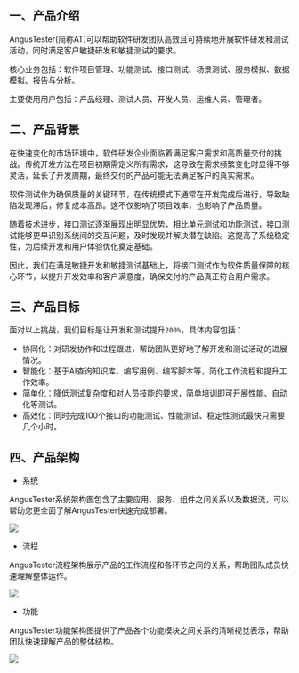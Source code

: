 [//]: # (AngusTester)

[//]: # (=====)

## 一、产品介绍

AngusTester(简称AT)可以帮助软件研发团队高效且可持续地开展软件研发和测试活动，同时满足客户敏捷研发和敏捷测试的要求。

核心业务包括：软件项目管理、功能测试、接口测试、场景测试、服务模拟、数据模拟、报告与分析。

主要使用用户包括：产品经理、测试人员、开发人员、运维人员、管理者。

## 二、产品背景

在快速变化的市场环境中，软件研发企业面临着满足客户需求和高质量交付的挑战。传统开发方法在项目初期需定义所有需求，这导致在需求频繁变化时显得不够灵活，延长了开发周期，最终交付的产品可能无法满足客户的真实需求。

软件测试作为确保质量的关键环节，在传统模式下通常在开发完成后进行，导致缺陷发现滞后，修复成本高昂。这不仅影响了项目效率，也影响了产品质量。

随着技术进步，接口测试逐渐展现出明显优势，相比单元测试和功能测试，接口测试能够更早识别系统间的交互问题，及时发现并解决潜在缺陷。这提高了系统稳定性，为后续开发和用户体验优化奠定基础。

因此，我们在满足敏捷开发和敏捷测试基础上，将接口测试作为软件质量保障的核心环节，以提升开发效率和客户满意度，确保交付的产品真正符合用户需求。

## 三、产品目标

面对以上挑战，我们目标是让开发和测试提升`200%`，具体内容包括：

- 协同化：对研发协作和过程跟进，帮助团队更好地了解开发和测试活动的进展情况。
- 智能化：基于AI查询知识库、编写用例、编写脚本等，简化工作流程和提升工作效率。
- 简单化：降低测试复杂度和对人员技能的要求，简单培训即可开展性能、自动化等测试。
- 高效化：同时完成100个接口的功能测试、性能测试、稳定性测试最快只需要几个小时。

## 四、产品架构

- 系统

AngusTester系统架构图包含了主要应用、服务、组件之间关系以及数据流，可以帮助您更全面了解AngusTester快速完成部署。

![](https://bj-c1-prod-files.xcan.cloud/storage/pubapi/v1/file/AngusTester-Art.png?fid=223372925418340382&fpt=B9KeNQV6yo93OftWYpnkc16ImPlZhVy3ngEi7jeu)

- 流程

AngusTester流程架构展示产品的工作流程和各环节之间的关系，帮助团队成员快速理解整体运作。

![](https://bj-c1-prod-files.xcan.cloud/storage/pubapi/v1/file/AngusTester%E6%B5%81%E7%A8%8B%E6%9E%B6%E6%9E%84.png?fid=251751417168003097&fpt=1LcRkDRnLSdvy9ACFxJzu64yEGi7hqu2dCTunibr)

- 功能

AngusTester功能架构图提供了产品各个功能模块之间关系的清晰视觉表示，帮助团队快速理解产品的整体结构。

![](https://bj-c1-prod-files.xcan.cloud/storage/pubapi/v1/file/AngusTester%E5%8A%9F%E8%83%BD%E6%9E%B6%E6%9E%84.png?fid=251751417168003095&fpt=DwYK7Z0Ht2bPqMKY9V8jlhQt91syVXUoZQyiWbr6)



